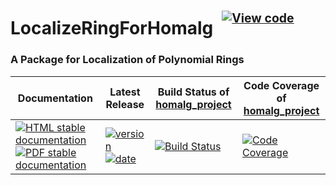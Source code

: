 <!-- BEGIN HEADER -->
# LocalizeRingForHomalg&ensp;<sup><sup>[![View code][code-img]][code-url]</sup></sup>

### A Package for Localization of Polynomial Rings

| Documentation | Latest Release | Build Status of [homalg_project](/../../) | Code Coverage of [homalg_project](/../../) |
| ------------- | -------------- | ------------ | ------------- |
| [![HTML stable documentation][html-img]][html-url] [![PDF stable documentation][pdf-img]][pdf-url] | [![version][version-img]][version-url] [![date][date-img]][date-url] | [![Build Status][tests-img]][tests-url] | [![Code Coverage][codecov-img]][codecov-url] |

<!-- END HEADER -->
<!-- BEGIN FOOTER -->
[html-img]: https://img.shields.io/badge/🔗%20HTML-stable-blue.svg
[html-url]: https://homalg-project.github.io/homalg_project/LocalizeRingForHomalg/doc/chap0_mj.html

[pdf-img]: https://img.shields.io/badge/🔗%20PDF-stable-blue.svg
[pdf-url]: https://homalg-project.github.io/homalg_project/LocalizeRingForHomalg/download_pdf.html

[version-img]: https://img.shields.io/endpoint?url=https://homalg-project.github.io/homalg_project/LocalizeRingForHomalg/badge_version.json&label=🔗%20version&color=yellow
[version-url]: https://homalg-project.github.io/homalg_project/LocalizeRingForHomalg/view_release.html

[date-img]: https://img.shields.io/endpoint?url=https://homalg-project.github.io/homalg_project/LocalizeRingForHomalg/badge_date.json&label=🔗%20released%20on&color=yellow
[date-url]: https://homalg-project.github.io/homalg_project/LocalizeRingForHomalg/view_release.html

[tests-img]: https://github.com/homalg-project/homalg_project/workflows/Tests/badge.svg?branch=master
[tests-url]: https://github.com/homalg-project/homalg_project/actions?query=workflow%3ATests+branch%3Amaster

[codecov-img]: https://codecov.io/gh/homalg-project/homalg_project/branch/master/graph/badge.svg
[codecov-url]: https://codecov.io/gh/homalg-project/homalg_project

[code-img]: https://img.shields.io/badge/-View%20code-blue?logo=github
[code-url]: https://github.com/homalg-project/homalg_project/tree/master/LocalizeRingForHomalg#top
<!-- END FOOTER -->
